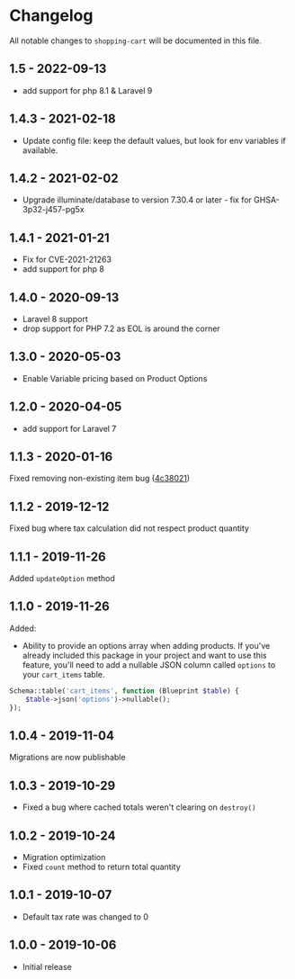 # Changelog

All notable changes to `shopping-cart` will be documented in this file.

## 1.5 - 2022-09-13

- add support for php 8.1 & Laravel 9

## 1.4.3 - 2021-02-18

- Update config file: keep the default values, but look for env variables if available.

## 1.4.2 - 2021-02-02

- Upgrade illuminate/database to version 7.30.4 or later - fix for GHSA-3p32-j457-pg5x

## 1.4.1 - 2021-01-21

- Fix for CVE-2021-21263
- add support for php 8

## 1.4.0 - 2020-09-13

- Laravel 8 support
- drop support for PHP 7.2 as EOL is around the corner

## 1.3.0 - 2020-05-03

- Enable Variable pricing based on Product Options

## 1.2.0 - 2020-04-05

- add support for Laravel 7

## 1.1.3 - 2020-01-16

Fixed removing non-existing item bug ([4c38021](https://github.com/treeStoneIT/shopping-cart/commit/4c3802147efbef0066e05fe2f5f2810e2d8ea32f))

## 1.1.2 - 2019-12-12

Fixed bug where tax calculation did not respect product quantity

## 1.1.1 - 2019-11-26

Added `updateOption` method

## 1.1.0 - 2019-11-26

Added:
- Ability to provide an options array when adding products. If you've already included this package in your project and want to use this feature, you'll need to add a nullable JSON column called `options` to your `cart_items` table.
```php
Schema::table('cart_items', function (Blueprint $table) {
    $table->json('options')->nullable();
});
```

## 1.0.4 - 2019-11-04

Migrations are now publishable

## 1.0.3 - 2019-10-29

- Fixed a bug where cached totals weren't clearing on `destroy()`

## 1.0.2 - 2019-10-24

- Migration optimization
- Fixed `count` method to return total quantity

## 1.0.1 - 2019-10-07

- Default tax rate was changed to 0

## 1.0.0 - 2019-10-06

- Initial release

